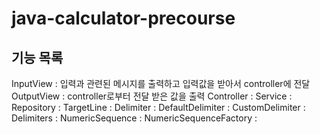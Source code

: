 # java-calculator-precourse


기능 목록
---------

InputView : 입력과 관련된 메시지를 출력하고 입력값을 받아서 controller에 전달
OutputView : controller로부터 전달 받은 값을 출력
Controller : 
Service : 
Repository : 
TargetLine :
Delimiter :
DefaultDelimiter :
CustomDelimiter :
Delimiters :
NumericSequence :
NumericSequenceFactory :